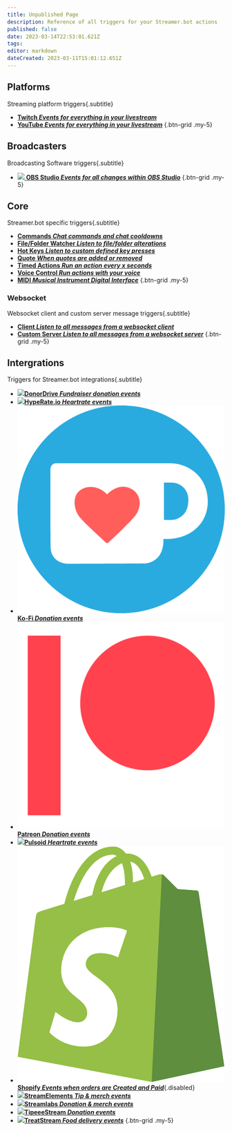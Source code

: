 ```yaml
---
title: Unpublished Page
description: Reference of all triggers for your Streamer.bot actions
published: false
date: 2023-03-14T22:53:01.621Z
tags: 
editor: markdown
dateCreated: 2023-03-11T15:01:12.651Z
---
```


## Platforms
Streaming platform triggers{.subtitle}

- [<i class="mdi mdi-twitch text--twitch"></i> **Twitch *Events for everything in your livestream***](/Platforms/Twitch/Events)
- [<i class="mdi mdi-youtube text--youtube"></i> **YouTube *Events for everything in your livestream***](/Platforms/YouTube/Events)
{.btn-grid .my-5}

## Broadcasters
Broadcasting Software triggers{.subtitle}

- [<img src="https://streamer.bot/img/integrations/obs.svg"/> **OBS Studio *Events for all changes within OBS Studio***](/Broadcasters/OBS/Events)
{.btn-grid .my-5}

## Core
Streamer.bot specific triggers{.subtitle}

- [<i class="mdi mdi-comment-alert primary--text"></i> **Commands *Chat commands and chat cooldowns***](/Triggers/Core/Commands)
- [<i class="mdi mdi-file-code primary--text"></i> **File/Folder Watcher *Listen to file/folder alterations***](/Triggers/Core/File-Folder-Watcher)
- [<i class="mdi mdi-keyboard primary--text"></i> **Hot Keys *Listen to custom defined key presses***](/Triggers/Core/Hot-Keys)
- [<i class="mdi mdi-format-quote-open primary--text"></i> **Quote *When quotes are added or removed***](/Triggers/Core/Quote)
- [<i class="mdi mdi-timer primary--text"></i> **Timed Actions *Run an action every x seconds***](/Triggers/Core/Timed-Actions)
- [<i class="mdi mdi-account-voice primary--text"></i> **Voice Control *Run actions with your voice***](/Triggers/Core/Voice-Control)
- [<i class="mdi mdi-midi primary--text"></i> **MIDI *Musical Instrument Digital Interface***](/Triggers/MIDI)
{.btn-grid .my-5}

### Websocket
Websocket client and custom server message triggers{.subtitle}

- [<i class="mdi mdi-plus-network primary--text"></i> **Client *Listen to all messages from a websocket client***](/Triggers/Core/WebSocket/Client)
- [<i class="mdi mdi-plus-network primary--text"></i> **Custom Server *Listen to all messages from a websocket server***](/Triggers/Core/WebSocket/Custom-Server)
{.btn-grid .my-5}

## Intergrations
Triggers for Streamer.bot integrations{.subtitle}

- [<img src="/donordrive.webp"/>**DonorDrive *Fundraiser donation events***](/Triggers/DonorDrive)
- [<img src="https://streamer.bot/img/integrations/hyperate.png"/>**HypeRate.io *Heartrate events***](/Triggers/HypeRate-io)
- [<img src="/ko-fi_icon_rgb_rounded.png"/>**Ko-Fi *Donation events***](/Triggers/Ko-Fi)
- [<img src="/digital-patreon-logo_coral.png"/>**Patreon *Donation events***](/Triggers/Patreon)
- [<img src="https://streamer.bot/img/integrations/pulsoid.png"/>**Pulsoid *Heartrate events***](/Triggers/Pulsoid)
- [<img src="/logos/shopify.svg"/>**Shopify *Events when orders are Created and Paid***](/Triggers/Shopify){.disabled}
- [<img src="https://streamer.bot/img/integrations/streamelements.png"/>**StreamElements *Tip &amp; merch events***](/Triggers/StreamElements)
- [<img src="https://streamer.bot/img/integrations/streamlabs.png"/>**Streamlabs *Donation &amp; merch events***](/Triggers/Streamlabs)
- [<img src="https://streamer.bot/img/integrations/tipeestream.png"/>**TipeeeStream *Donation events***](/Triggers/TipeeeStream)
- [<img src="https://streamer.bot/img/integrations/treatstream.png"/>**TreatStream *Food delivery events***](/Triggers/TreatStream)
{.btn-grid .my-5}